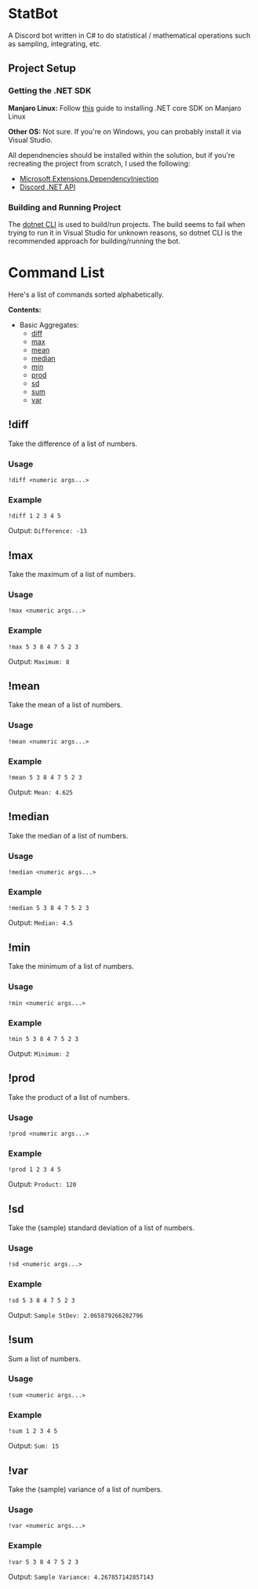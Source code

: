 # StatBot
A Discord bot written in C# to do statistical / mathematical operations such as sampling, integrating, etc.
## Project Setup
### Getting the .NET SDK
**Manjaro Linux:** Follow [this](https://dev.to/kelvinmai/how-to-install-dotnet-core-in-manjaro-linux-590a) guide to installing .NET core SDK on Manjaro Linux

**Other OS:** Not sure. If you're on Windows, you can probably install it via Visual Studio.

All dependnencies should be installed within the solution, but if you're recreating the project from scratch, I used the following:
* [Microsoft.Extensions.DependencyInjection](https://www.nuget.org/packages/Microsoft.Extensions.DependencyInjection)
* [Discord .NET API](https://docs.stillu.cc/guides/getting_started/installing.html?tabs=vs-install%2Ccore2-1)

### Building and Running Project
The [dotnet CLI](https://docs.microsoft.com/en-us/dotnet/core/tools/) is used to build/run projects. The build seems to fail when trying to run it in Visual Studio for unknown reasons, so dotnet CLI is the recommended approach for building/running the bot.

# Command List
Here's a list of commands sorted alphabetically.

**Contents:**
* Basic Aggregates:
    * [diff](#diff)
    * [max](#max)
    * [mean](#mean)
    * [median](#median)
    * [min](#min)
    * [prod](#prod)
    * [sd](#sd)
    * [sum](#sum)
    * [var](#var)

## !diff
Take the difference of a list of numbers.
### Usage
`!diff <numeric args...>`
### Example
`!diff 1 2 3 4 5`

Output: `Difference: -13`

## !max
Take the maximum of a list of numbers.
### Usage
`!max <numeric args...>`
### Example
`!max 5 3 8 4 7 5 2 3`

Output: `Maximum: 8`

## !mean
Take the mean of a list of numbers.
### Usage
`!mean <numeric args...>`
### Example
`!mean 5 3 8 4 7 5 2 3`

Output: `Mean: 4.625`

## !median
Take the median of a list of numbers.
### Usage
`!median <numeric args...>`
### Example
`!median 5 3 8 4 7 5 2 3`

Output: `Median: 4.5`

## !min
Take the minimum of a list of numbers.
### Usage
`!min <numeric args...>`
### Example
`!min 5 3 8 4 7 5 2 3`

Output: `Minimum: 2`

## !prod
Take the product of a list of numbers.
### Usage
`!prod <numeric args...>`
### Example
`!prod 1 2 3 4 5`

Output: `Product: 120`

## !sd
Take the (sample) standard deviation of a list of numbers.
### Usage
`!sd <numeric args...>`
### Example
`!sd 5 3 8 4 7 5 2 3`

Output: `Sample StDev: 2.065879266282796`


## !sum
Sum a list of numbers.
### Usage
`!sum <numeric args...>`
### Example
`!sum 1 2 3 4 5`

Output: `Sum: 15`

## !var
Take the (sample) variance of a list of numbers.
### Usage
`!var <numeric args...>`
### Example
`!var 5 3 8 4 7 5 2 3`

Output: `Sample Variance: 4.267857142857143`
